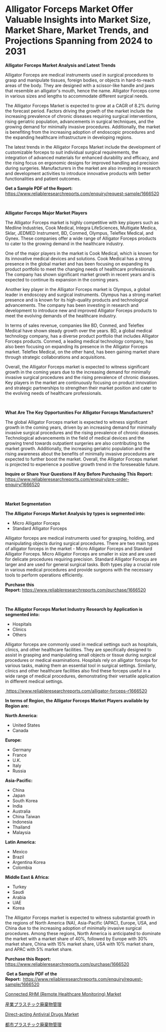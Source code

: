 <p><h1>Alligator Forceps Market Offer Valuable Insights into Market Size, Market Share, Market Trends, and Projections Spanning from 2024 to 2031</h1></p><p><strong>Alligator Forceps Market Analysis and Latest Trends</strong></p>
<p><p>Alligator Forceps are medical instruments used in surgical procedures to grasp and manipulate tissues, foreign bodies, or objects in hard-to-reach areas of the body. They are designed with a scissor-like handle and jaws that resemble an alligator's mouth, hence the name. Alligator Forceps come in various sizes and lengths to accommodate different surgical needs.</p><p>The Alligator Forceps Market is expected to grow at a CAGR of 8.2% during the forecast period. Factors driving the growth of the market include the increasing prevalence of chronic diseases requiring surgical interventions, rising geriatric population, advancements in surgical techniques, and the growing demand for minimally invasive procedures. Additionally, the market is benefiting from the increasing adoption of endoscopic procedures and the expanding healthcare infrastructure in developing regions.</p><p>The latest trends in the Alligator Forceps Market include the development of customizable forceps to suit individual surgical requirements, the integration of advanced materials for enhanced durability and efficacy, and the rising focus on ergonomic designs for improved handling and precision during surgeries. Manufacturers in the market are also investing in research and development activities to introduce innovative products with better functionalities and patient outcomes.</p></p>
<p><strong>Get a Sample PDF of the Report:&nbsp;</strong> <a href="https://www.reliableresearchreports.com/enquiry/request-sample/1666520">https://www.reliableresearchreports.com/enquiry/request-sample/1666520</a></p>
<p>&nbsp;</p>
<p><strong>Alligator Forceps Major Market Players</strong></p>
<p><p>The Alligator Forceps market is highly competitive with key players such as Medline Industries, Cook Medical, Integra LifeSciences, Multigate Medica, Sklar, JEDMED Instrument, BD, Conmed, Olympus, Teleflex Medical, and Gynex. These companies offer a wide range of Alligator Forceps products to cater to the growing demand in the healthcare industry.</p><p>One of the major players in the market is Cook Medical, which is known for its innovative medical devices and solutions. Cook Medical has a strong presence in the global market and has been focusing on expanding its product portfolio to meet the changing needs of healthcare professionals. The company has shown significant market growth in recent years and is expected to continue its expansion in the coming years.</p><p>Another key player in the Alligator Forceps market is Olympus, a global leader in endoscopy and surgical instruments. Olympus has a strong market presence and is known for its high-quality products and technological advancements. The company has been investing in research and development to introduce new and improved Alligator Forceps products to meet the evolving demands of the healthcare industry.</p><p>In terms of sales revenue, companies like BD, Conmed, and Teleflex Medical have shown steady growth over the years. BD, a global medical technology company, has a diverse product portfolio that includes Alligator Forceps products. Conmed, a leading medical technology company, has also been focusing on expanding its presence in the Alligator Forceps market. Teleflex Medical, on the other hand, has been gaining market share through strategic collaborations and acquisitions.</p><p>Overall, the Alligator Forceps market is expected to witness significant growth in the coming years due to the increasing demand for minimally invasive surgical procedures and the rising prevalence of chronic diseases. Key players in the market are continuously focusing on product innovation and strategic partnerships to strengthen their market position and cater to the evolving needs of healthcare professionals.</p></p>
<p>&nbsp;</p>
<p><strong>What Are The Key Opportunities For Alligator Forceps Manufacturers?</strong></p>
<p><p>The global Alligator Forceps market is expected to witness significant growth in the coming years, driven by an increasing demand for minimally invasive surgical procedures and the rising prevalence of chronic diseases. Technological advancements in the field of medical devices and the growing trend towards outpatient surgeries are also contributing to the market growth. Additionally, the increasing geriatric population and the rising awareness about the benefits of minimally invasive procedures are expected to further boost the market. Overall, the Alligator Forceps market is projected to experience a positive growth trend in the foreseeable future.</p></p>
<p><strong>Inquire or Share Your Questions If Any Before Purchasing This Report:</strong> <a href="https://www.reliableresearchreports.com/enquiry/pre-order-enquiry/1666520">https://www.reliableresearchreports.com/enquiry/pre-order-enquiry/1666520</a></p>
<p>&nbsp;</p>
<p><strong>Market Segmentation</strong></p>
<p><strong>The Alligator Forceps Market Analysis by types is segmented into:</strong></p>
<p><ul><li>Micro Alligator Forceps</li><li>Standard Alligator Forceps</li></ul></p>
<p><p>Alligator forceps are medical instruments used for grasping, holding, and manipulating objects during surgical procedures. There are two main types of alligator forceps in the market - Micro Alligator Forceps and Standard Alligator Forceps. Micro Alligator Forceps are smaller in size and are used for delicate procedures requiring precision. Standard Alligator Forceps are larger and are used for general surgical tasks. Both types play a crucial role in various medical procedures and provide surgeons with the necessary tools to perform operations efficiently.</p></p>
<p><strong>Purchase this Report:&nbsp;</strong><a href="https://www.reliableresearchreports.com/purchase/1666520">https://www.reliableresearchreports.com/purchase/1666520</a></p>
<p>&nbsp;</p>
<p><strong>The Alligator Forceps Market Industry Research by Application is segmented into:</strong></p>
<p><ul><li>Hospitals</li><li>Clinics</li><li>Others</li></ul></p>
<p><p>Alligator forceps are commonly used in medical settings such as hospitals, clinics, and other healthcare facilities. They are specifically designed to assist in grasping and manipulating small objects or tissue during surgical procedures or medical examinations. Hospitals rely on alligator forceps for various tasks, making them an essential tool in surgical settings. Similarly, clinics and other healthcare facilities also find these forceps useful in a wide range of medical procedures, demonstrating their versatile application in different medical settings.</p></p>
<p><a href="https://www.reliableresearchreports.com/alligator-forceps-r1666520">&nbsp;https://www.reliableresearchreports.com/alligator-forceps-r1666520</a></p>
<p><strong>In terms of Region, the Alligator Forceps Market Players available by Region are:</strong></p>
<p>
    <p> <strong> North America: </strong>
        <ul>
            <li>United States</li>
            <li>Canada</li>
        </ul>
        </p> 
    <p> <strong> Europe: </strong>
        <ul>
            <li>Germany</li>
            <li>France</li>
            <li>U.K.</li>
            <li>Italy</li>
            <li>Russia</li>
        </ul>
        </p> 
    <p> <strong> Asia-Pacific: </strong>
        <ul>
            <li>China</li>
            <li>Japan</li>
            <li>South Korea</li>
            <li>India</li>
            <li>Australia</li>
            <li>China Taiwan</li>
            <li>Indonesia</li>
            <li>Thailand</li>
            <li>Malaysia</li>
        </ul>
        </p> 
    <p> <strong> Latin America: </strong>
        <ul>
            <li>Mexico</li>
            <li>Brazil</li>
            <li>Argentina Korea</li>
            <li>Colombia</li>
        </ul>
        </p> 
    <p> <strong> Middle East & Africa: </strong>
        <ul>
            <li>Turkey</li>
            <li>Saudi</li>
            <li>Arabia</li>
            <li>UAE</li>
            <li>Korea</li>
        </ul>
    </p>
    </p>
<p><p>The Alligator Forceps market is expected to witness substantial growth in the regions of North America (NA), Asia-Pacific (APAC), Europe, USA, and China due to the increasing adoption of minimally invasive surgical procedures. Among these regions, North America is anticipated to dominate the market with a market share of 40%, followed by Europe with 30% market share, China with 15% market share, USA with 10% market share, and APAC with 5% market share.</p></p>
<p><strong>Purchase this Report: </strong><a href="https://www.reliableresearchreports.com/purchase/1666520">https://www.reliableresearchreports.com/purchase/1666520</a></p>
<p>&nbsp;<strong>Get a Sample PDF of the Report:&nbsp;&nbsp;</strong><a href="https://www.reliableresearchreports.com/enquiry/request-sample/1666520">https://www.reliableresearchreports.com/enquiry/request-sample/1666520</a></p>
<p><strong></strong></p>
<p><p><a href="https://github.com/lukmanduiky01/Market-Research-Report-List-1/blob/main/connected-rhm-remote-healthcare-monitoring-market.md">Connected RHM (Remote Healthcare Monitoring) Market</a></p><p><a href="https://github.com/DanykaKilback/Market-Research-Report-List-1/blob/main/3672289171772.md">産業プラスチック廃棄物管理</a></p><p><a href="https://github.com/Gilanghao0/Market-Research-Report-List-1/blob/main/direct-acting-antiviral-drugs-market.md">Direct-acting Antiviral Drugs Market</a></p><p><a href="https://github.com/RandallRunte2023/Market-Research-Report-List-1/blob/main/4133219171771.md">都市プラスチック廃棄物管理</a></p></p>